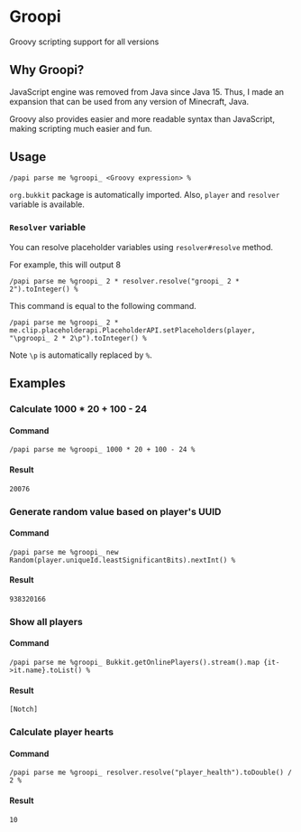 # Groopi

Groovy scripting support for all versions

## Why Groopi?

JavaScript engine was removed from Java since Java 15. Thus, I made an expansion that can be used from any version of
Minecraft, Java.

Groovy also provides easier and more readable syntax than JavaScript, making scripting much easier and fun.

## Usage

```
/papi parse me %groopi_ <Groovy expression> %
```

`org.bukkit` package is automatically imported. Also, `player` and `resolver` variable is available.

### `Resolver` variable

You can resolve placeholder variables using `resolver#resolve` method.

For example, this will output 8

```
/papi parse me %groopi_ 2 * resolver.resolve("groopi_ 2 * 2").toInteger() %
```

This command is equal to the following command.

```
/papi parse me %groopi_ 2 * me.clip.placeholderapi.PlaceholderAPI.setPlaceholders(player, "\pgroopi_ 2 * 2\p").toInteger() %
```

Note `\p` is automatically replaced by `%`.

## Examples

### Calculate 1000 * 20 + 100 - 24

#### Command

```
/papi parse me %groopi_ 1000 * 20 + 100 - 24 %
```

#### Result

```
20076
```

### Generate random value based on player's UUID

#### Command

```
/papi parse me %groopi_ new Random(player.uniqueId.leastSignificantBits).nextInt() %
```

#### Result

```
938320166
```

### Show all players

#### Command

```
/papi parse me %groopi_ Bukkit.getOnlinePlayers().stream().map {it->it.name}.toList() %
```

#### Result

```
[Notch]
```

### Calculate player hearts

#### Command

```
/papi parse me %groopi_ resolver.resolve("player_health").toDouble() / 2 %
```

#### Result

```
10
```
